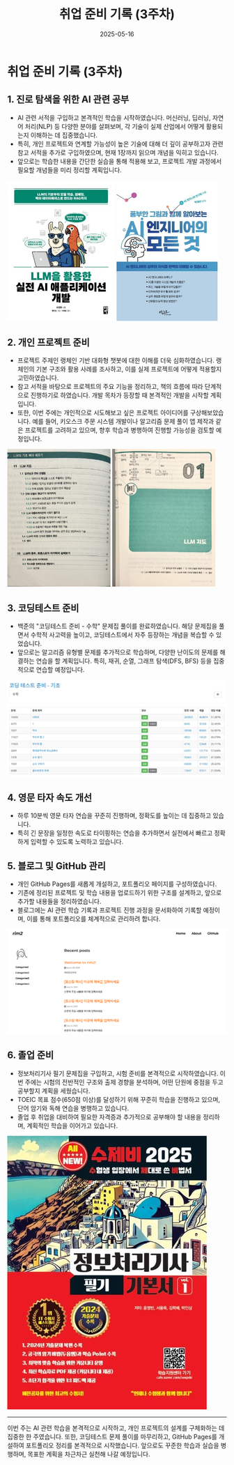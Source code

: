 ﻿---
title: "취업 준비 기록 (3주차)"
date: 2025-05-16
layout: post
categories: [취업준비]
tags: [AI, 코딩테스트, 졸업준비, 타자연습, 프로젝트, GitHub]
---

# 취업 준비 기록 (3주차)

## 1. 진로 탐색을 위한 AI 관련 공부

- AI 관련 서적을 구입하고 본격적인 학습을 시작하였습니다. 머신러닝, 딥러닝, 자연어 처리(NLP) 등 다양한 분야를 살펴보며, 각 기술이 실제 산업에서 어떻게 활용되는지 이해하는 데 집중했습니다.
- 특히, 개인 프로젝트와 연계할 가능성이 높은 기술에 대해 더 깊이 공부하고자 관련 참고 서적을 추가로 구입하였으며, 현재 1장까지 읽으며 개념을 익히고 있습니다.
- 앞으로는 학습한 내용을 간단한 실습을 통해 적용해 보고, 프로젝트 개발 과정에서 필요할 개념들을 미리 정리할 계획입니다.

<p float="left">
  <img src="/images/0516/0516-1.jpg" width="49%" />
  <img src="/images/0516/0516-2.jpg" width="46%" />
</p>


## 2. 개인 프로젝트 준비

- 프로젝트 주제인 랭체인 기반 대화형 챗봇에 대한 이해를 더욱 심화하였습니다. 랭체인의 기본 구조와 활용 사례를 조사하고, 이를 실제 프로젝트에 어떻게 적용할지 고민하였습니다.
- 참고 서적을 바탕으로 프로젝트의 주요 기능을 정리하고, 책의 흐름에 따라 단계적으로 진행하기로 하였습니다. 개발 목차가 등장할 때 본격적인 개발을 시작할 계획입니다.
- 또한, 이번 주에는 개인적으로 시도해보고 싶은 프로젝트 아이디어를 구상해보았습니다. 예를 들어, 키오스크 주문 시스템 개발이나 알고리즘 문제 풀이 앱 제작과 같은 프로젝트를 고려하고 있으며, 향후 학습과 병행하여 진행할 가능성을 검토할 예정입니다.

<p float="left">
  <img src="/images/0516/0516-3.jpg" width="47%" />
  <img src="/images/0516/0516-4.jpg" width="47%" />
</p>


## 3. 코딩테스트 준비

- 백준의 "코딩테스트 준비 - 수학" 문제집 풀이를 완료하였습니다. 해당 문제집을 풀면서 수학적 사고력을 높이고, 코딩테스트에서 자주 등장하는 개념을 복습할 수 있었습니다.
- 앞으로는 알고리즘 유형별 문제를 추가적으로 학습하며, 다양한 난이도의 문제를 해결하는 연습을 할 계획입니다. 특히, 재귀, 순열, 그래프 탐색(DFS, BFS) 등을 집중적으로 연습할 예정입니다.

![](/images/0516/0516-5.png)


## 4. 영문 타자 속도 개선

- 하루 10분씩 영문 타자 연습을 꾸준히 진행하며, 정확도를 높이는 데 집중하고 있습니다.
- 특히 긴 문장을 일정한 속도로 타이핑하는 연습을 추가하면서 실전에서 빠르고 정확하게 입력할 수 있도록 노력하고 있습니다.


## 5. 블로그 및 GitHub 관리

- 개인 GitHub Pages를 새롭게 개설하고, 포트폴리오 페이지를 구성하였습니다.
- 기존에 정리된 프로젝트 및 학습 내용을 업로드하기 위한 구조를 설계하고, 앞으로 추가할 내용들을 정리하였습니다.
- 블로그에는 AI 관련 학습 기록과 프로젝트 진행 과정을 문서화하여 기록할 예정이며, 이를 통해 포트폴리오를 체계적으로 관리하려 합니다.

![](/images/0516/0516-6.png)


## 6. 졸업 준비

- 정보처리기사 필기 문제집을 구입하고, 시험 준비를 본격적으로 시작하였습니다. 이번 주에는 시험의 전반적인 구조와 출제 경향을 분석하며, 어떤 단원에 중점을 두고 공부할지 계획을 세웠습니다.
- TOEIC 목표 점수(650점 이상)를 달성하기 위해 꾸준히 학습을 진행하고 있으며, 단어 암기와 독해 연습을 병행하고 있습니다.
- 졸업 후 취업을 대비하여 필요한 자격증과 추가적으로 공부해야 할 내용을 정리하며, 계획적인 학습을 이어가고 있습니다.

![](/images/0516/0516-7.jpg)


---

이번 주는 AI 관련 학습을 본격적으로 시작하고, 개인 프로젝트의 설계를 구체화하는 데 집중한 한 주였습니다. 또한, 코딩테스트 문제 풀이를 마무리하고, GitHub Pages를 개설하여 포트폴리오 정리를 본격적으로 시작했습니다. 앞으로도 꾸준한 학습과 실습을 병행하며, 목표한 계획을 차근차근 실천해 나갈 예정입니다.
